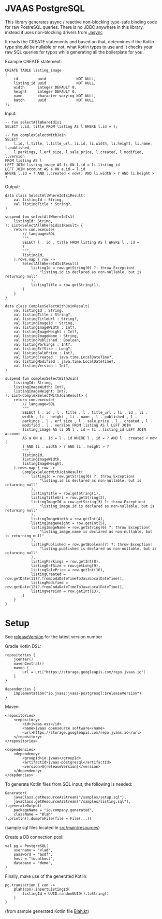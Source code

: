 # JVAAS PostgreSQL

This library generates async / reactive non-blocking type-safe binding code for raw PostreSQL queries.
There is no JDBC anywhere in this library, instead it uses non-blocking drivers from [Jasync](https://github.com/jasync-sql/jasync-sql)

It reads the CREATE statements and based on that, determines if the Kotlin type should be nullable or not, 
what Kotlin types to use and it checks your raw SQL queries for typos while generating all the boilerplate for you.

Example CREATE statement:
```
CREATE TABLE listing_image
(
    id         uuid              NOT NULL,
    listing_id uuid              NOT NULL,
    width      integer DEFAULT 0,
    height     integer DEFAULT 0,
    name       character varying NOT NULL,
    batch      uuid              NOT NULL
);
```

Input: 
```
-- fun selectAllWhereIdIs1
SELECT l.id, title FROM listing AS l WHERE l.id = ?;
```
```
-- fun complexSelectWithJoin
SELECT
    l.id, l.title, l.title_url, li.id, li.width, li.height, li.name, l.published,
    l.parkings, l.erf_size, l.sale_price, l.created, l.modified, l.version
FROM listing AS l
LEFT JOIN listing_image AS li ON l.id = li.listing_id
LEFT JOIN account AS a ON a.id = l.id
WHERE l.id = ? AND l.created < now() AND li.width > ? AND li.height > ?
```

Output:

```
data class SelectAllWhereIdIs1Result(
    val listingId : String,
    val listingTitle : String?,
)

suspend fun selectAllWhereIdIs1(
    listingId: String, 
): List<SelectAllWhereIdIs1Result> {
    return con.execute(
        // language=SQL
        """
        SELECT l . id , title FROM listing AS l WHERE l . id = 
        ? 
        """,
        listingId,
    ).rows.map { row ->
        SelectAllWhereIdIs1Result(
            listingId = row.getString(0) ?: throw Exception(
                "listing.id is declared as non-nullable, but is returning null"
            ),
            listingTitle = row.getString(1),
        )
    }
}
```
```
data class ComplexSelectWithJoinResult(
    val listingId : String,
    val listingTitle : String?,
    val listingTitleUrl : String?,
    val listingImageId : String,
    val listingImageWidth : Int?,
    val listingImageHeight : Int?,
    val listingImageName : String,
    val listingPublished : Boolean,
    val listingParkings : Int?,
    val listingErfSize : Long?,
    val listingSalePrice : Int?,
    val listingCreated : java.time.LocalDateTime?,
    val listingModified : java.time.LocalDateTime?,
    val listingVersion : Int?,
)

suspend fun complexSelectWithJoin(
    listingId: String, 
    listingImageWidth: Int?, 
    listingImageHeight: Int?, 
): List<ComplexSelectWithJoinResult> {
    return con.execute(
        // language=SQL
        """
        SELECT l . id , l . title , l . title_url , li . id , li . 
        width , li . height , li . name , l . published , l . 
        parkings , l . erf_size , l . sale_price , l . created , l . 
        modified , l . version FROM listing AS l LEFT JOIN 
        listing_image AS li ON l . id = li . listing_id LEFT JOIN account 
        AS a ON a . id = l . id WHERE l . id = ? AND l . created < now ( 
        ) AND li . width > ? AND li . height > ? 
        """,
        listingId,
        listingImageWidth,
        listingImageHeight,
    ).rows.map { row ->
        ComplexSelectWithJoinResult(
            listingId = row.getString(0) ?: throw Exception(
                "listing.id is declared as non-nullable, but is returning null"
            ),
            listingTitle = row.getString(1),
            listingTitleUrl = row.getString(2),
            listingImageId = row.getString(3) ?: throw Exception(
                "listing_image.id is declared as non-nullable, but is returning null"
            ),
            listingImageWidth = row.getInt(4),
            listingImageHeight = row.getInt(5),
            listingImageName = row.getString(6) ?: throw Exception(
                "listing_image.name is declared as non-nullable, but is returning null"
            ),
            listingPublished = row.getBoolean(7) ?: throw Exception(
                "listing.published is declared as non-nullable, but is returning null"
            ),
            listingParkings = row.getInt(8),
            listingErfSize = row.getLong(9),
            listingSalePrice = row.getInt(10),
            listingCreated = row.getDate(11)?.fromJodaDateTimeToJavaLocalDateTime(),
            listingModified = row.getDate(12)?.fromJodaDateTimeToJavaLocalDateTime(),
            listingVersion = row.getInt(13),
        )
    }
}
```

# Setup

See [releaseVersion](https://github.com/JVAAS/jvaas-postgresql/releases/latest)
for the latest version number

Gradle Kotlin DSL:

```
repositories {
    jcenter()
    mavenCentral()
    maven {
        url = uri("https://storage.googleapis.com/repo.jvaas.io")
    }
}

dependencies {
    implementation("io.jvaas:jvaas-postgresql:$releaseVersion")
}

```

Maven:
```
<repositories>
    <repository>
        <id>jvaas-oss</id>
        <name>jvaas opensource software</name>
        <url>https://storage.googleapis.com/repo.jvaas.io</url>
    </repository>
</repositories>

<dependencies>
    <dependency>
        <groupId>io.jvaas</groupId>
        <artifactId>jvaas-postgresql</artifactId>
        <version>${releaseVersion}</version>
    </dependency>
</depdencies>
```
To generate Kotlin files from SQL input, the following is needed:

```
Generator(
    javaClass.getResourceAsStream("/samples/setup.sql"),
    javaClass.getResourceAsStream("/samples/listing.sql"),
).generateOutput(
    packageName = "io.company.generated",
    className = "Blah"
).println().dumpToFile(file = File(...))
```

(sample sql files located in [src/main/resources](https://github.com/JVAAS/jvaas-postgresql/tree/master/src/main/resources/samples))

Create a DB connection pool:

```
val pg = PostgreSQL(
    username = "vlad",
    password = "asdf",
    host = "localhost",
    database = "demo",
)
```

Finally, make use of the generated Kotlin:

```
pg.transaction { con ->
    Blah(con).insertListingId(
        listingId = UUID.randomUUID().toString()
    )
}
```

(from sample generated Kotlin file [Blah.kt](https://github.com/JVAAS/jvaas-postgresql/blob/master/src/main/kotlin/io/jvaas/sql/postgresql/Blah.kt))
